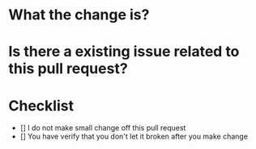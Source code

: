 # What the change is?

<!-- Input what the change is -->

# Is there a existing issue related to this pull request?

<!-- Input the list of the related issues -->

# Checklist

- [] I do not make small change off this pull request
- [] You have verify that you don't let it broken after you make change

